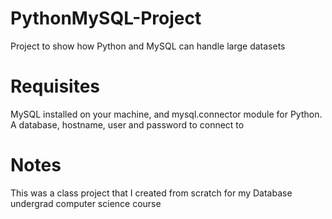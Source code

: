# PythonMySQL-Project
Project to show how Python and MySQL can handle large datasets


# Requisites
MySQL installed on your machine, and mysql.connector module for Python.
A database, hostname, user and password to connect to

# Notes
This was a class project that I created from scratch for my Database undergrad computer science course
